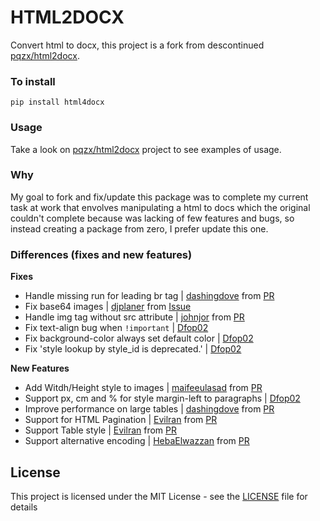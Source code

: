 # HTML2DOCX
Convert html to docx, this project is a fork from descontinued [pqzx/html2docx](https://github.com/pqzx/html2docx).

### To install

`pip install html4docx`

### Usage

Take a look on [pqzx/html2docx](https://github.com/pqzx/html2docx) project to see examples of usage.

### Why

My goal to fork and fix/update this package was to complete my current task at work that envolves manipulating a html to docs which the original couldn't complete because was lacking of few features and bugs, so instead creating a package from zero, I prefer update this one.

### Differences (fixes and new features)

**Fixes**
- Handle missing run for leading br tag | [dashingdove](https://github.com/dashingdove) from [PR](https://github.com/pqzx/html2docx/pull/53)
- Fix base64 images | [djplaner](https://github.com/djplaner) from [Issue](https://github.com/pqzx/html2docx/issues/28#issuecomment-1052736896)
- Handle img tag without src attribute | [johnjor](https://github.com/johnjor) from [PR](https://github.com/pqzx/html2docx/pull/63)
- Fix text-align bug when `!important` | [Dfop02](https://github.com/dfop02)
- Fix background-color always set default color | [Dfop02](https://github.com/dfop02)
- Fix 'style lookup by style_id is deprecated.' | [Dfop02](https://github.com/dfop02)

**New Features**
- Add Witdh/Height style to images | [maifeeulasad](https://github.com/maifeeulasad) from [PR](https://github.com/pqzx/html2docx/pull/29)
- Support px, cm and % for style margin-left to paragraphs | [Dfop02](https://github.com/dfop02)
- Improve performance on large tables | [dashingdove](https://github.com/dashingdove) from [PR](https://github.com/pqzx/html2docx/pull/58)
- Support for HTML Pagination | [Evilran](https://github.com/Evilran) from [PR](https://github.com/pqzx/html2docx/pull/39)
- Support Table style | [Evilran](https://github.com/Evilran) from [PR](https://github.com/pqzx/html2docx/pull/39)
- Support alternative encoding | [HebaElwazzan](https://github.com/HebaElwazzan) from [PR](https://github.com/pqzx/html2docx/pull/59)

## License

This project is licensed under the MIT License - see the [LICENSE](LICENSE) file for details

